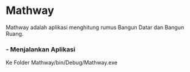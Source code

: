 # Mathway
Mathway adalah aplikasi menghitung rumus Bangun Datar dan Bangun Ruang.

### - Menjalankan Aplikasi
Ke Folder Mathway/bin/Debug/Mathway.exe
